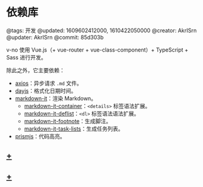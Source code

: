 # 依赖库

@tags: 开发
@updated: 1609602412000, 1610422050000
@creator: AkrISrn
@updater: AkrISrn
@commit: 85d303b

v-no 使用 Vue.js（+ vue-router + vue-class-component）+ TypeScript + Sass 进行开发。

除此之外，它主要依赖：

- [axios](https://github.com/axios/axios)：异步请求 `.md` 文件。
- [dayjs](https://github.com/iamkun/dayjs)：格式化日期时间。
- [markdown-it](https://github.com/markdown-it/markdown-it)：渲染 Markdown。
    - [markdown-it-container](https://github.com/markdown-it/markdown-it-container)：`<details>` 标签语法扩展。
    - [markdown-it-deflist](https://github.com/markdown-it/markdown-it-deflist)：`<dl>` 标签语法语法扩展。
    - [markdown-it-footnote](https://github.com/markdown-it/markdown-it-footnote)：生成脚注。
    - [markdown-it-task-lists](https://github.com/revin/markdown-it-task-lists)：生成任务列表。
- [prismjs](https://github.com/PrismJS/prism)：代码高亮。

## [+](/docs/markdown-it.md)

## [+](/docs/prismjs.md)
